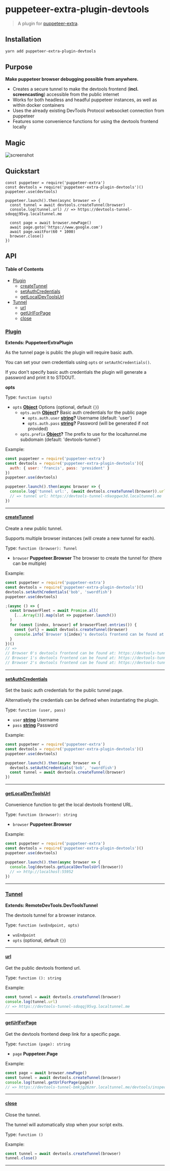 # puppeteer-extra-plugin-devtools

> A plugin for [puppeteer-extra](https://github.com/berstend/puppeteer-extra).

## Installation

```bash
yarn add puppeteer-extra-plugin-devtools
```

## Purpose

**Make puppeteer browser debugging possible from anywhere.**

-   Creates a secure tunnel to make the devtools frontend (**incl. screencasting**) accessible from the public internet
-   Works for both headless and headful puppeteer instances, as well as within docker containers
-   Uses the already existing DevTools Protocol websocket connection from puppeteer
-   Features some convenience functions for using the devtools frontend locally

## Magic

![screenshot](https://i.imgur.com/dYvsKfJ.png)

## Quickstart

```es6
const puppeteer = require('puppeteer-extra')
const devtools = require('puppeteer-extra-plugin-devtools')()
puppeteer.use(devtools)

puppeteer.launch().then(async browser => {
  const tunnel = await devtools.createTunnel(browser)
  console.log(tunnel.url) // => https://devtools-tunnel-sdoqqj95vg.localtunnel.me

  const page = await browser.newPage()
  await page.goto('https://www.google.com')
  await page.waitFor(60 * 1000)
  browser.close()
})
```

## API

<!-- Generated by documentation.js. Update this documentation by updating the source code. -->

#### Table of Contents

-   [Plugin](#plugin)
    -   [createTunnel](#createtunnel)
    -   [setAuthCredentials](#setauthcredentials)
    -   [getLocalDevToolsUrl](#getlocaldevtoolsurl)
-   [Tunnel](#tunnel)
    -   [url](#url)
    -   [getUrlForPage](#geturlforpage)
    -   [close](#close)

### [Plugin](https://github.com/berstend/puppeteer-extra/blob/51b6ec074e942f74a31b823e3df5cdb85358b4fc/packages/puppeteer-extra-plugin-devtools/index.js#L34-L168)

**Extends: PuppeteerExtraPlugin**

As the tunnel page is public the plugin will require basic auth.

You can set your own credentials using `opts` or `setAuthCredentials()`.

If you don't specify basic auth credentials the plugin will
generate a password and print it to STDOUT.

**opts**

Type: `function (opts)`

-   `opts` **[Object](https://developer.mozilla.org/docs/Web/JavaScript/Reference/Global_Objects/Object)** Options (optional, default `{}`)
    -   `opts.auth` **[Object](https://developer.mozilla.org/docs/Web/JavaScript/Reference/Global_Objects/Object)?** Basic auth credentials for the public page
        -   `opts.auth.user` **[string](https://developer.mozilla.org/docs/Web/JavaScript/Reference/Global_Objects/String)?** Username (default: 'user')
        -   `opts.auth.pass` **[string](https://developer.mozilla.org/docs/Web/JavaScript/Reference/Global_Objects/String)?** Password (will be generated if not provided)
    -   `opts.prefix` **[Object](https://developer.mozilla.org/docs/Web/JavaScript/Reference/Global_Objects/Object)?** The prefix to use for the localtunnel.me subdomain (default: 'devtools-tunnel')

Example:

```javascript
const puppeteer = require('puppeteer-extra')
const devtools = require('puppeteer-extra-plugin-devtools')({
  auth: { user: 'francis', pass: 'president' }
})
puppeteer.use(devtools)

puppeteer.launch().then(async browser => {
  console.log('tunnel url:', (await devtools.createTunnel(browser)).url)
  // => tunnel url: https://devtools-tunnel-n9aogqwx3d.localtunnel.me
})
```

* * *

#### [createTunnel](https://github.com/berstend/puppeteer-extra/blob/51b6ec074e942f74a31b823e3df5cdb85358b4fc/packages/puppeteer-extra-plugin-devtools/index.js#L82-L93)

Create a new public tunnel.

Supports multiple browser instances (will create a new tunnel for each).

Type: `function (browser): Tunnel`

-   `browser` **Puppeteer.Browser** The browser to create the tunnel for (there can be multiple)

Example:

```javascript
const puppeteer = require('puppeteer-extra')
const devtools = require('puppeteer-extra-plugin-devtools')()
devtools.setAuthCredentials('bob', 'swordfish')
puppeteer.use(devtools)

;(async () => {
  const browserFleet = await Promise.all(
    [...Array(3)].map(slot => puppeteer.launch())
  )
  for (const [index, browser] of browserFleet.entries()) {
    const {url} = await devtools.createTunnel(browser)
    console.info(`Browser ${index}'s devtools frontend can be found at: ${url}`)
  }
})()
// =>
// Browser 0's devtools frontend can be found at: https://devtools-tunnel-fzenb4zuav.localtunnel.me
// Browser 1's devtools frontend can be found at: https://devtools-tunnel-qe2t5rghme.localtunnel.me
// Browser 2's devtools frontend can be found at: https://devtools-tunnel-pp83sdi4jo.localtunnel.me
```

* * *

#### [setAuthCredentials](https://github.com/berstend/puppeteer-extra/blob/51b6ec074e942f74a31b823e3df5cdb85358b4fc/packages/puppeteer-extra-plugin-devtools/index.js#L113-L119)

Set the basic auth credentials for the public tunnel page.

Alternatively the credentials can be defined when instantiating the plugin.

Type: `function (user, pass)`

-   `user` **[string](https://developer.mozilla.org/docs/Web/JavaScript/Reference/Global_Objects/String)** Username
-   `pass` **[string](https://developer.mozilla.org/docs/Web/JavaScript/Reference/Global_Objects/String)** Password

Example:

```javascript
const puppeteer = require('puppeteer-extra')
const devtools = require('puppeteer-extra-plugin-devtools')()
puppeteer.use(devtools)

puppeteer.launch().then(async browser => {
  devtools.setAuthCredentials('bob', 'swordfish')
  const tunnel = await devtools.createTunnel(browser)
})
```

* * *

#### [getLocalDevToolsUrl](https://github.com/berstend/puppeteer-extra/blob/51b6ec074e942f74a31b823e3df5cdb85358b4fc/packages/puppeteer-extra-plugin-devtools/index.js#L137-L142)

Convenience function to get the local devtools frontend URL.

Type: `function (browser): string`

-   `browser` **Puppeteer.Browser** 

Example:

```javascript
const puppeteer = require('puppeteer-extra')
const devtools = require('puppeteer-extra-plugin-devtools')()
puppeteer.use(devtools)

puppeteer.launch().then(async browser => {
  console.log(devtools.getLocalDevToolsUrl(browser))
  // => http://localhost:55952
})
```

* * *

### [Tunnel](https://github.com/berstend/puppeteer-extra/blob/51b6ec074e942f74a31b823e3df5cdb85358b4fc/packages/puppeteer-extra-plugin-devtools/index.js#L174-L217)

**Extends: RemoteDevTools.DevToolsTunnel**

The devtools tunnel for a browser instance.

Type: `function (wsEndpoint, opts)`

-   `wsEndpoint`  
-   `opts`   (optional, default `{}`)

* * *

#### [url](https://github.com/berstend/puppeteer-extra/blob/51b6ec074e942f74a31b823e3df5cdb85358b4fc/packages/puppeteer-extra-plugin-devtools/index.js#L187-L187)

Get the public devtools frontend url.

Type: `function (): string`

Example:

```javascript
const tunnel = await devtools.createTunnel(browser)
console.log(tunnel.url)
// => https://devtools-tunnel-sdoqqj95vg.localtunnel.me
```

* * *

#### [getUrlForPage](https://github.com/berstend/puppeteer-extra/blob/51b6ec074e942f74a31b823e3df5cdb85358b4fc/packages/puppeteer-extra-plugin-devtools/index.js#L201-L205)

Get the devtools frontend deep link for a specific page.

Type: `function (page): string`

-   `page` **Puppeteer.Page** 

Example:

```javascript
const page = await browser.newPage()
const tunnel = await devtools.createTunnel(browser)
console.log(tunnel.getUrlForPage(page))
// => https://devtools-tunnel-bmkjg26zmr.localtunnel.me/devtools/inspector.html?ws(...)
```

* * *

#### [close](https://github.com/berstend/puppeteer-extra/blob/51b6ec074e942f74a31b823e3df5cdb85358b4fc/packages/puppeteer-extra-plugin-devtools/index.js#L216-L216)

Close the tunnel.

The tunnel will automatically stop when your script exits.

Type: `function ()`

Example:

```javascript
const tunnel = await devtools.createTunnel(browser)
tunnel.close()
```

* * *
